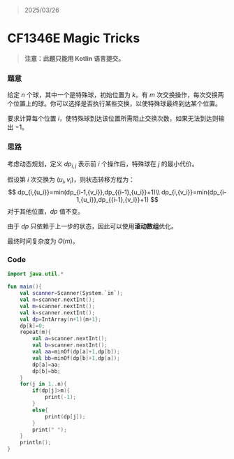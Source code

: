 > 2025/03/26

# CF1346E Magic Tricks

> **注意：此题只能用 Kotlin 语言提交。**

### 题意

给定 $n$ 个球，其中一个是特殊球，初始位置为 $k$。有 $m$ 次交换操作，每次交换两个位置上的球。你可以选择是否执行某些交换，以使特殊球最终到达某个位置。

要求计算每个位置 $i$，使特殊球到达该位置所需阻止交换次数，如果无法到达则输出 $-1$。

### 思路

考虑动态规划，定义 $dp_{i,j}$ 表示前 $i$ 个操作后，特殊球在 $j$ 的最小代价。

假设第 $i$ 次交换为 $(u_i, v_i)$，则状态转移方程为：
$$
dp_{i,{u_i}}=min(dp_{i-1,{v_i}},dp_{{i-1},{u_i}}+1)\\
 dp_{i,{v_i}}=min(dp_{i-1,{u_i}},dp_{{i-1},{v_i}}+1)
$$
对于其他位置，$dp$ 值不变。

由于 $dp$ 只依赖于上一步的状态，因此可以使用**滚动数组**优化。

最终时间复杂度为 $O(m)$。

### Code

```kotlin
import java.util.*

fun main(){
    val scanner=Scanner(System.`in`);
    val n=scanner.nextInt();
    val m=scanner.nextInt();
    val k=scanner.nextInt();
    val dp=IntArray(n+1){m+1};
    dp[k]=0;
    repeat(m){
        val a=scanner.nextInt();
        val b=scanner.nextInt();
        val aa=minOf(dp[a]+1,dp[b]);
        val bb=minOf(dp[b]+1,dp[a]);
        dp[a]=aa;
        dp[b]=bb;
    }
    for(j in 1..n){
        if(dp[j]>m){
            print(-1);
        }
        else{
            print(dp[j]);
        }
        print(" ");
    }
    println();
}
```